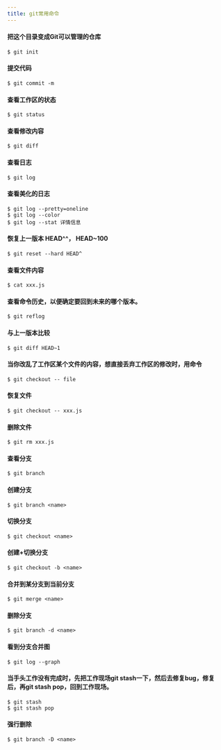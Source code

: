```yaml
---
title: git常用命令
---
```



#### 把这个目录变成Git可以管理的仓库

```
$ git init 
```
####  提交代码

```
$ git commit -m 
```

<!--more-->


#### 查看工作区的状态

```
$ git status 
```
#### 查看修改内容

```
$ git diff 
```
#### 查看日志

```
$ git log 
```
#### 查看美化的日志

```
$ git log --pretty=oneline 
$ git log --color 
$ git log --stat 详情信息
```

#### 恢复上一版本 HEAD^^， HEAD~100

```
$ git reset --hard HEAD^ 
```
#### 查看文件内容

```
$ cat xxx.js 
```
#### 查看命令历史，以便确定要回到未来的哪个版本。

```
$ git reflog  
```
#### 与上一版本比较

```
$ git diff HEAD~1 
```
#### 当你改乱了工作区某个文件的内容，想直接丢弃工作区的修改时，用命令

```
$ git checkout -- file  
```
#### 恢复文件

```
$ git checkout -- xxx.js 
```
#### 删除文件 	

```
$ git rm xxx.js 
```
#### 查看分支

```
$ git branch 
```
#### 创建分支

```
$ git branch <name> 
```
#### 切换分支

```
$ git checkout <name> 
```
#### 创建+切换分支

```
$ git checkout -b <name> 
```
#### 合并到某分支到当前分支	

```
$ git merge <name> 
```
#### 删除分支

```
$ git branch -d <name>  
```

#### 看到分支合并图
```
$ git log --graph
```

#### 当手头工作没有完成时，先把工作现场git stash一下，然后去修复bug，修复后，再git stash pop，回到工作现场。
```
$ git stash
$ git stash pop
```

#### 强行删除

```
$ git branch -D <name>
```
